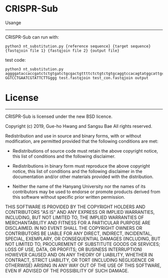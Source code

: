 # CRISPR-Sub

Usange
_______

CRISPR-Sub can run with:

    python3 nt_substitution.py {reference sequence} {target sequence} {fastqjoin file 1} {fastqjoin file 2} {output file}

test code:

    python3 nt_substitution.py aggggataccaccgatctctgtgatctgcgactgttttctctgtctgtgcaggtccacagtatggcattgcccgtgaagatgtggtcctgaatcgtattcttggggaaggcttttttggggaggtctatgaaggtgtctacacaaatcatgtgagttctaggatcttcccttacactcctcttccacatgtctgtagggtgagacagagctcgaa GGTCCTGAATCGTATTCTTGggg test.fastqjoin test_con.fastqjoin output

# License
-------
CRISPR-Sub is licensed under the new BSD licence.

Copyright (c) 2019, Gue-ho Hwang and Sangsu Bae
All rights reserved.

Redistribution and use in source and binary forms, with or without modification,
are permitted provided that the following conditions are met:

* Redistributions of source code must retain the above copyright notice, this
  list of conditions and the following disclaimer.

* Redistributions in binary form must reproduce the above copyright notice, this
  list of conditions and the following disclaimer in the documentation and/or
  other materials provided with the distribution.

* Neither the name of the Hanyang University nor the names of its
  contributors may be used to endorse or promote products derived from
  this software without specific prior written permission.

THIS SOFTWARE IS PROVIDED BY THE COPYRIGHT HOLDERS AND CONTRIBUTORS "AS IS" AND
ANY EXPRESS OR IMPLIED WARRANTIES, INCLUDING, BUT NOT LIMITED TO, THE IMPLIED
WARRANTIES OF MERCHANTABILITY AND FITNESS FOR A PARTICULAR PURPOSE ARE
DISCLAIMED. IN NO EVENT SHALL THE COPYRIGHT OWNERS OR CONTRIBUTORS BE LIABLE FOR
ANY DIRECT, INDIRECT, INCIDENTAL, SPECIAL, EXEMPLARY, OR CONSEQUENTIAL DAMAGES
(INCLUDING, BUT NOT LIMITED TO, PROCUREMENT OF SUBSTITUTE GOODS OR SERVICES;
LOSS OF USE, DATA, OR PROFITS; OR BUSINESS INTERRUPTION) HOWEVER CAUSED AND ON
ANY THEORY OF LIABILITY, WHETHER IN CONTRACT, STRICT LIABILITY, OR TORT
(INCLUDING NEGLIGENCE OR OTHERWISE) ARISING IN ANY WAY OUT OF THE USE OF THIS
SOFTWARE, EVEN IF ADVISED OF THE POSSIBILITY OF SUCH DAMAGE.
